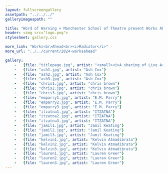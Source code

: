 ```yaml
---
layout: fullscreengallery
assetpath: "../../../"
galleryimagespath: ""

title: "Word of Warning + Manchester School of Theatre present Works Ahead: Radiator, 24|5|2024"
header: <img src="logo.png">
stylesheet: gallery.css

more_link: "Works<br>Ahead<br><i>Radiator</i>"
more_url: "../../current/2024-worksahead"

gallery:
    -   {file: "titlepage.jpg", artist: "<small><i>A sharing of Live Art at MMU Grosvenor East, 24 May 2024</i></small>"}
    -   {file: "ash1.jpg", artist: "Ash Cox"}
    -   {file: "ash2.jpg", artist: "Ash Cox"}
    -   {file: "ash3.jpg", artist: "Ash Cox"}
    -   {file: "chris1.jpg", artist: "chris brown"}
    -   {file: "chris2.jpg", artist: "chris brown"}
    -   {file: "chris3.jpg", artist: "chris brown"}
    -   {file: "emparry1.jpg", artist: "E.M. Parry"}
    -   {file: "emparry2.jpg", artist: "E.M. Parry"}
    -   {file: "emparry3.jpg", artist: "E.M. Parry"}
    -   {file: "itzatna1.jpg", artist: "ITZATNA"}
    -   {file: "itzatna2.jpg", artist: "ITZATNA"}
    -   {file: "itzatna3.jpg", artist: "ITZATNA"}
    -   {file: "jamil1.jpg", artist: "Jamil Keating"}
    -   {file: "jamil2.jpg", artist: "Jamil Keating"}
    -   {file: "jamil3.jpg", artist: "Jamil Keating"}
    -   {file: "kelvin1.jpg", artist: "Kelvin Atmadibrata"}
    -   {file: "kelvin2.jpg", artist: "Kelvin Atmadibrata"}
    -   {file: "kelvin3.jpg", artist: "Kelvin Atmadibrata"}
    -   {file: "lauren1.jpg", artist: "Lauren Greer"}
    -   {file: "lauren2.jpg", artist: "Lauren Greer"}
    -   {file: "lauren3.jpg", artist: "Lauren Greer"}
---
```

